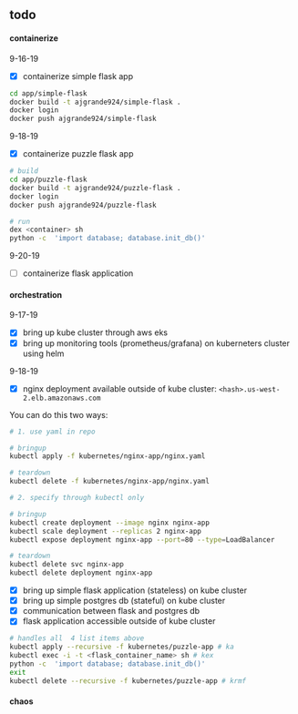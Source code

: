 ## todo

#### containerize

  9-16-19
  
  - [x] containerize simple flask app
  
  ```sh
  cd app/simple-flask
  docker build -t ajgrande924/simple-flask .
  docker login
  docker push ajgrande924/simple-flask
  ```

  9-18-19

  - [x] containerize puzzle flask app

  ```sh
  # build
  cd app/puzzle-flask
  docker build -t ajgrande924/puzzle-flask .
  docker login
  docker push ajgrande924/puzzle-flask

  # run
  dex <container> sh
  python -c  'import database; database.init_db()'
  ```
  
  9-20-19

  - [ ] containerize flask application

#### orchestration

9-17-19

  - [x] bring up kube cluster through aws eks
  - [x] bring up monitoring tools (prometheus/grafana) on kuberneters cluster using helm

9-18-19

  - [x] nginx deployment available outside of kube cluster: `<hash>.us-west-2.elb.amazonaws.com`

  You can do this two ways:

  ```sh
  # 1. use yaml in repo
  
  # bringup
  kubectl apply -f kubernetes/nginx-app/nginx.yaml
  
  # teardown
  kubectl delete -f kubernetes/nginx-app/nginx.yaml

  # 2. specify through kubectl only
  
  # bringup
  kubectl create deployment --image nginx nginx-app
  kubectl scale deployment --replicas 2 nginx-app
  kubectl expose deployment nginx-app --port=80 --type=LoadBalancer
  
  # teardown
  kubectl delete svc nginx-app
  kubectl delete deployment nginx-app
  ```

  - [x] bring up simple flask application (stateless) on kube cluster
  - [x] bring up simple postgres db (stateful) on kube cluster
  - [x] communication between flask and postgres db
  - [x] flask application accessible outside of kube cluster

  ```sh
  # handles all  4 list items above
  kubectl apply --recursive -f kubernetes/puzzle-app # ka
  kubectl exec -i -t <flask_container_name> sh # kex
  python -c  'import database; database.init_db()'
  exit
  kubectl delete --recursive -f kubernetes/puzzle-app # krmf
  ```

#### chaos
